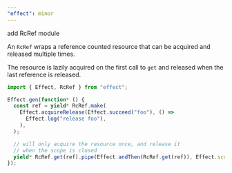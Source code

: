 ```yaml
---
"effect": minor
---
```


add RcRef module

An `RcRef` wraps a reference counted resource that can be acquired and released multiple times.

The resource is lazily acquired on the first call to `get` and released when the last reference is released.

```ts
import { Effect, RcRef } from "effect";

Effect.gen(function* () {
  const ref = yield* RcRef.make(
    Effect.acquireRelease(Effect.succeed("foo"), () =>
      Effect.log("release foo"),
    ),
  );

  // will only acquire the resource once, and release it
  // when the scope is closed
  yield* RcRef.get(ref).pipe(Effect.andThen(RcRef.get(ref)), Effect.scoped);
});
```
